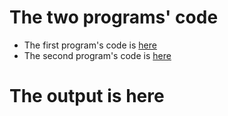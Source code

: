 # The two programs' code

- The first program's code is [here](first.html)
- The second program's code is [here](second.html)

# The output is here

